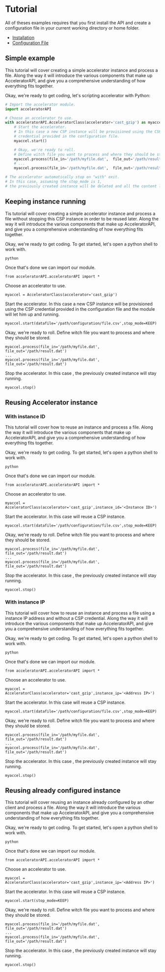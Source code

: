 # Tutorial

All of theses examples requires that you first install the API
and create a configuration file in your current working directory or home folder.

* [Installation](installation.md)
* [Configuration File](configuration_file.md)

## Simple example

This tutorial will cover creating a simple accelerator instance and process a file. 
Along the way it will introduce the various components that make up AcceleratorAPI,
and give you a comprehensive understanding of how everything fits together.

Okay, we're ready to get coding, let's scripting accelerator with Python:

```python
# Import the accelerator module.
import acceleratorAPI

# Choose an accelerator to use.
with acceleratorAPI.AcceleratorClass(accelerator='cast_gzip') as myaccel:
    # Start the accelerator.
    # In this case a new CSP instance will be provisioned using the CSP
    # credential provided in the configuration file. 
    myaccel.start()

    # Okay, we're ready to roll.
    # Define witch file you want to process and where they should be stored.
    myaccel.process(file_in='/path/myfile.dat',  file_out='/path/result.dat')
    # ...
    myaccel.process(file_in='/path/myfile.dat',  file_out='/path/result.dat')

# The accelerator automatically stop on "with" exit.
# In this case, assuming the stop_mode is 1,
# the previously created instance will be deleted and all the content lost.
```

## Keeping instance running

Tis tutorial will cover creating a simple accelerator instance and process a
file without stopping this CSP instance in order to be reused later.
Along the way it will introduce the various components that make up AcceleratorAPI,
and give you a comprehensive understanding of how everything fits together.

Okay, we're ready to get coding.
To get started, let's open a python shell to work with.

    python
    
Once that's done we can import our module.
    
    from acceleratorAPI.acceleratorAPI import *
    
Choose an accelerator to use.
    
    myaccel = AcceleratorClass(accelerator='cast_gzip')
    
Start the accelerator. In this case a new CSP instance will be provisioned using
the CSP credential provided in the configuration file and the module will let him up and running. 

    myaccel.start(datafile='/path/configuration/file.csv',stop_mode=KEEP)
    
Okay, we're ready to roll. Define witch file you want to process and where they should be stored.

    myaccel.process(file_in='/path/myfile.dat',  file_out='/path/result.dat')
    ...
    myaccel.process(file_in='/path/myfile.dat',  file_out='/path/result.dat')
    
Stop the accelerator. In this case , the previously created instance will stay running.

    myaccel.stop()

## Reusing Accelerator instance

### With instance ID

This tutorial will cover how to reuse an instance and process a file.
Along the way it will introduce the various components that make up AcceleratorAPI,
and give you a comprehensive understanding of how everything fits together.

Okay, we're ready to get coding.
To get started, let's open a python shell to work with.

    python
    
Once that's done we can import our module.
    
    from acceleratorAPI.acceleratorAPI import *
    
Choose an accelerator to use.
    
    myaccel = AcceleratorClass(accelerator='cast_gzip',instance_id='<Instance ID>')
        
Start the accelerator. In this case will reuse a CSP instance. 

    myaccel.start(datafile='/path/configuration/file.csv',stop_mode=KEEP)
    
Okay, we're ready to roll. Define witch file you want to process and where they should be stored.

    myaccel.process(file_in='/path/myfile.dat',  file_out='/path/result.dat')
    ...
    myaccel.process(file_in='/path/myfile.dat',  file_out='/path/result.dat')
    
Stop the accelerator. In this case , the previously created instance will stay running.

    myaccel.stop()

### With instance IP

This tutorial will cover how to reuse an instance and process a file using a instance IP
address and without a CSP credential.  Along the way it will introduce the various components
that make up AcceleratorAPI, and give you a comprehensive understanding of how everything fits together.

Okay, we're ready to get coding.
To get started, let's open a python shell to work with.

    python
    
Once that's done we can import our module.
    
    from acceleratorAPI.acceleratorAPI import *
    
Choose an accelerator to use.
    
    myaccel = AcceleratorClass(accelerator='cast_gzip',instance_ip='<Address IP>')
    
    
Start the accelerator. In this case will reuse a CSP instance. 

    myaccel.start(datafile='/path/configuration/file.csv',stop_mode=KEEP)
    
Okay, we're ready to roll. Define witch file you want to process and where they should be stored.

    myaccel.process(file_in='/path/myfile.dat',  file_out='/path/result.dat')
    ...
    myaccel.process(file_in='/path/myfile.dat',  file_out='/path/result.dat')
    
Stop the accelerator. In this case , the previously created instance will stay running.

    myaccel.stop()

## Reusing already configured instance

This tutorial will cover reusing an instance already configured by an other client and process a file.
Along the way it will introduce the various components that make up AcceleratorAPI,
and give you a comprehensive understanding of how everything fits together.

Okay, we're ready to get coding.
To get started, let's open a python shell to work with.

    python
    
Once that's done we can import our module.
    
    from acceleratorAPI.acceleratorAPI import *
    
Choose an accelerator to use.
    
    myaccel = AcceleratorClass(accelerator='cast_gzip',instance_ip='<Address IP>')
    
    
Start the accelerator. In this case will reuse a CSP instance. 

    myaccel.start(stop_mode=KEEP)
    
Okay, we're ready to roll. Define witch file you want to process and where they should be stored.

    myaccel.process(file_in='/path/myfile.dat',  file_out='/path/result.dat')
    ...
    myaccel.process(file_in='/path/myfile.dat',  file_out='/path/result.dat')
    
Stop the accelerator. In this case , the previously created instance will stay running.

    myaccel.stop()

